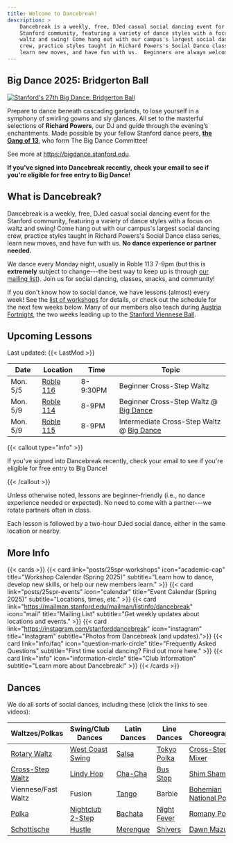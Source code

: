 ```yaml
---
title: Welcome to Dancebreak!
description: >
    Dancebreak is a weekly, free, DJed casual social dancing event for the
    Stanford community, featuring a variety of dance styles with a focus on
    waltz and swing! Come hang out with our campus's largest social dancing
    crew, practice styles taught in Richard Powers's Social Dance class series,
    learn new moves, and have fun with us.  Beginners are always welcome.
---
```

<!-- ![A crowded room full of Stanford students dancing.](images/banner.jpg) -->

## Big Dance 2025: Bridgerton Ball

[ ![Stanford's 27th Big Dance: Bridgerton Ball](images/bigdance-25.jpg)
][bigdance]

Prepare to dance beneath cascading garlands, to lose yourself in a symphony of
swirling gowns and sly glances. All set to the masterful selections of
**Richard Powers**, our DJ and guide through the evening’s enchantments. Made
possible by your fellow Stanford dance peers, [**the Gang of
13**](https://bigdance.stanford.edu/#gang-of-13), who form The Big Dance
Committee! 

See more at <https://bigdance.stanford.edu>.

**If you've signed into Dancebreak recently, check your email to see if you're
eligible for free entry to Big Dance!**

## What is Dancebreak?

Dancebreak is a weekly, free, DJed casual social dancing event for the Stanford
community, featuring a variety of dance styles with a focus on waltz and swing!
Come hang out with our campus's largest social dancing crew, practice styles
taught in Richard Powers's Social Dance class series, learn new moves, and have
fun with us.  **No dance experience or partner needed.**

We dance every Monday night, usually in Roble 113 7-9pm (but this is
**extremely** subject to change---the best way to keep up is through [our
mailing list][mail]).  Join us for social dancing, classes, snacks, and
community!

If you don't know how to social dance, we have lessons (almost) every week! See
the [list of workshops](/workshops) for details, or check out the schedule for
the next few weeks below.  Many of our members also teach during [Austria
Fortnight][fortnight], the two weeks leading up to the [Stanford Viennese
Ball][vball].

## Upcoming Lessons

Last updated: {{< LastMod >}}

| Date     | Location           | Time     | Topic                                                 |
|----------|--------------------|----------|-------------------------------------------------------|
| Mon. 5/5 | [Roble 116][roble] | 8-9:30PM | Beginner Cross-Step Waltz                             |
| Mon. 5/9 | [Roble 114][roble] | 8-9PM    | Beginner Cross-Step Waltz @ [Big Dance][bigdance] |
| Mon. 5/9 | [Roble 115][roble] | 8-9PM    | Intermediate Cross-Step Waltz @ [Big Dance][bigdance] |

{{< callout type="info" >}}

If you've signed into Dancebreak recently, check your email to see if you're
eligible for free entry to Big Dance!

{{< /callout >}}

Unless otherwise noted, lessons are beginner-friendly (i.e., no dance
experience needed or expected). No need to come with a partner---we rotate
partners often in class.

Each lesson is followed by a two-hour DJed social dance, either in the same
location or nearby.

## More Info

{{< cards >}}
{{< card link="posts/25spr-workshops" icon="academic-cap" title="Workshop Calendar (Spring 2025)" subtitle="Learn how to dance, develop new skills, or help our new members learn." >}}
{{< card link="posts/25spr-events" icon="calendar" title="Event Calendar (Spring 2025)" subtitle="Locations, times, etc." >}}
{{< card link="https://mailman.stanford.edu/mailman/listinfo/dancebreak" icon="mail" title="Mailing List" subtitle="Get weekly updates about locations and events." >}}
{{< card link="https://instagram.com/stanforddancebreak" icon="instagram" title="Instagram" subtitle="Photos from Dancebreak (and updates).">}}
{{< card link="info/faq" icon="question-mark-circle" title="Frequently Asked Questions" subtitle="First time social dancing? Find out more here." >}}
{{< card link="info" icon="information-circle" title="Club Information" subtitle="Learn more about Dancebreak!" >}}
{{< /cards >}}

## Dances

We do all sorts of social dances, including these (click the links to see
videos):

| Waltzes/Polkas             | Swing/Club Dances        | Latin Dances         | Line Dances                | Choreographies                  |
|----------------------------|--------------------------|----------------------|----------------------------|---------------------------------|
| [Rotary Waltz][rotary]     | [West Coast Swing][wcs]  | [Salsa][salsa]       | [Tokyo Polka][tokyo]       | [Cross-Step Mixer][xstep-mixer] |
| [Cross-Step Waltz][xstep]  | [Lindy Hop][lindy]       | [Cha-Cha][salsa]     | [Bus Stop][bus-stop]       | [Shim Sham][shim-sham]          |
| Viennese/Fast Waltz        | Fusion                   | [Tango][tango]       | Barbie                     | [Bohemian National Polka][bnp]  |
| [Polka][polka]             | [Nightclub 2-Step][nc2s] | [Bachata][bachata]   | [Night Fever][night-fever] | [Romany Polka][romany]          |
| [Schottische][schottische] | [Hustle][hustle]         | [Merengue][merengue] | [Shivers][shivers]         | [Dawn Mazurka][dawn]            |

[mail]: https://mailman.stanford.edu/mailman/listinfo/dancebreak
[ig]: https://instagram.com/stanforddancebreak

[xstep]: https://www.youtube.com/watch?v=Ny5_YnS-lKQ
[bnp]: https://www.youtube.com/watch?v=ArCZCOpi8SA
[xstep-mixer]: https://www.youtube.com/watch?v=CP5rGp2dVZ8
[romany]: https://www.youtube.com/watch?v=692a8HK2L5I
[bus-stop]: https://www.youtube.com/watch?v=_S9fb02Vi-c
[shim-sham]: https://www.youtube.com/watch?v=bjfM4Wrj9UI
[tokyo]: https://www.youtube.com/watch?v=RauuFItGbeM
[dawn]: https://www.youtube.com/watch?v=SZcli1o3Nfc

[rotary]: https://www.libraryofdance.org/dances/waltz
<!-- [xstep]: https://www.libraryofdance.org/dances/cross-step-waltz -->
[polka]: https://www.libraryofdance.org/dances/polka
[schottische]: https://www.libraryofdance.org/dances/schottische

[wcs]: https://www.libraryofdance.org/dances/west-coast-swing
[lindy]: https://www.libraryofdance.org/dances/lindy-hop
<!-- [fusion]: https://www.libraryofdance.org/dances/blues -->
[nc2s]: https://www.libraryofdance.org/dances/club-two-step
[hustle]: https://www.libraryofdance.org/dances/hustle

[salsa]: https://www.libraryofdance.org/dances/salsa
[tango]: https://www.libraryofdance.org/dances/social-tango
[bachata]: https://www.libraryofdance.org/dances/bachata
[merengue]: https://www.libraryofdance.org/dances/merengue

[shivers]: https://www.youtube.com/watch?v=1WdGuYeV-Cc
[night-fever]: https://www.youtube.com/watch?v=FWpSbEbmdJs

[epc]: /info/locations/#elliott-program-center
[roble]: /info/locations/#roble-gym
[gcc]: /info/locations/#graduate-community-center
[evgr]: /info/locations/#escondido-village-graduate-residences
[ssd]: https://swing.stanford.edu
[wcs]: https://www.facebook.com/cardinalswing/
[vball]: https://vienneseball.stanford.edu/
[fortnight]: https://vienneseball.stanford.edu/austria-fortnight-classes/
[bigdance]: https://bigdance.stanford.edu/

